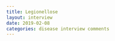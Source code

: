 ```yaml
---
title: Legionellose
layout: interview
date: 2019-02-08
categories: disease interview comments
---
```

